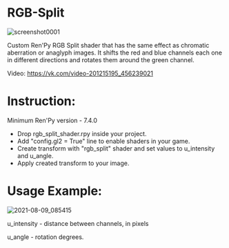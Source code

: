 # RGB-Split
![screenshot0001](https://user-images.githubusercontent.com/23055740/128658333-8ad6c0a4-50ed-49fe-a05c-af4c43ccce4a.png)

Custom Ren'Py RGB Split shader that has the same effect as chromatic aberration or anaglyph images.
It shifts the red and blue channels each one in different directions and rotates them around the green channel.

Video: https://vk.com/video-201215195_456239021

# Instruction:
Minimum Ren'Py version - 7.4.0

* Drop rgb_split_shader.rpy inside your project.
* Add "config.gl2 = True" line to enable shaders in your game.
* Create transform with "rgb_split" shader and set values to u_intensity and u_angle.
* Apply created transform to your image.

# Usage Example:

![2021-08-09_085415](https://user-images.githubusercontent.com/23055740/128658974-97f348dd-5560-4b49-89eb-70e6a7d6a519.png)

u_intensity - distance between channels, in pixels

u_angle - rotation degrees. 

